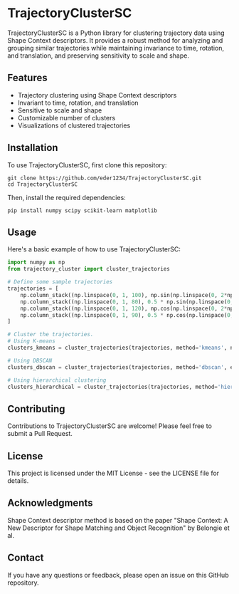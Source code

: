 # TrajectoryClusterSC

TrajectoryClusterSC is a Python library for clustering trajectory data using Shape Context descriptors. It provides a robust method for analyzing and grouping similar trajectories while maintaining invariance to time, rotation, and translation, and preserving sensitivity to scale and shape.

## Features

- Trajectory clustering using Shape Context descriptors
- Invariant to time, rotation, and translation
- Sensitive to scale and shape
- Customizable number of clusters
- Visualizations of clustered trajectories

## Installation

To use TrajectoryClusterSC, first clone this repository:
```
git clone https://github.com/eder1234/TrajectoryClusterSC.git
cd TrajectoryClusterSC
```
Then, install the required dependencies:
```
pip install numpy scipy scikit-learn matplotlib
```
## Usage

Here's a basic example of how to use TrajectoryClusterSC:

```python
import numpy as np
from trajectory_cluster import cluster_trajectories

# Define some sample trajectories
trajectories = [
    np.column_stack((np.linspace(0, 1, 100), np.sin(np.linspace(0, 2*np.pi, 100)))),
    np.column_stack((np.linspace(0, 1, 80), 0.5 * np.sin(np.linspace(0, 4*np.pi, 80)))),
    np.column_stack((np.linspace(0, 1, 120), np.cos(np.linspace(0, 2*np.pi, 120)))),
    np.column_stack((np.linspace(0, 1, 90), 0.5 * np.cos(np.linspace(0, 4*np.pi, 90))))
]

# Cluster the trajectories.
# Using K-means
clusters_kmeans = cluster_trajectories(trajectories, method='kmeans', n_clusters=3)

# Using DBSCAN
clusters_dbscan = cluster_trajectories(trajectories, method='dbscan', eps=0.5, min_samples=2)

# Using hierarchical clustering
clusters_hierarchical = cluster_trajectories(trajectories, method='hierarchical', n_clusters=3)

```

## Contributing
Contributions to TrajectoryClusterSC are welcome! Please feel free to submit a Pull Request.

## License
This project is licensed under the MIT License - see the LICENSE file for details.

## Acknowledgments
Shape Context descriptor method is based on the paper "Shape Context: A New Descriptor for Shape Matching and Object Recognition" by Belongie et al.

## Contact
If you have any questions or feedback, please open an issue on this GitHub repository.
